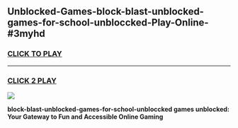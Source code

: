 
## Unblocked-Games-block-blast-unblocked-games-for-school-unbloccked-Play-Online-#3myhd
<h3>
<a href="https://premium.freeplayer.one?title=block-blast-unblocked-games-for-school-unbloccked&ref=27F">CLICK TO PLAY</a></h3>
<hr>

<h3>
<a href="https://premium.freeplayer.one?title=block-blast-unblocked-games-for-school-unbloccked&ref=27F">CLICK 2 PLAY</a>
  
</h3>

<a href="https://premium.freeplayer.one?title=block-blast-unblocked-games-for-school-unbloccked&ref=27F"><img src="https://clearcache.store/games.png"></a>


**block-blast-unblocked-games-for-school-unbloccked games unblocked: Your Gateway to Fun and Accessible Online Gaming**
